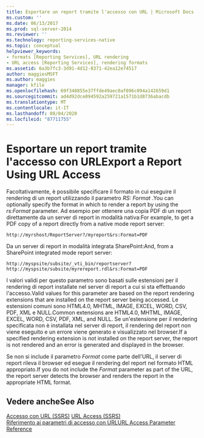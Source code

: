 ```yaml
---
title: Esportare un report tramite l'accesso con URL | Microsoft Docs
ms.custom: ''
ms.date: 06/13/2017
ms.prod: sql-server-2014
ms.reviewer: ''
ms.technology: reporting-services-native
ms.topic: conceptual
helpviewer_keywords:
- formats [Reporting Services], URL rendering
- URL access [Reporting Services], rendering formats
ms.assetid: 6a3b7fc3-3d91-4d12-8371-42ea12e74517
author: maggiesMSFT
ms.author: maggies
manager: kfile
ms.openlocfilehash: 69f340855e37ffde49aec0af096c094a142659d1
ms.sourcegitcommit: ad4d92dce894592a259721a1571b1d8736abacdb
ms.translationtype: MT
ms.contentlocale: it-IT
ms.lasthandoff: 08/04/2020
ms.locfileid: "87711755"
---
```

# <a name="export-a-report-using-url-access"></a><span data-ttu-id="5a6da-102">Esportare un report tramite l'accesso con URL</span><span class="sxs-lookup"><span data-stu-id="5a6da-102">Export a Report Using URL Access</span></span>
  <span data-ttu-id="5a6da-103">Facoltativamente, è possibile specificare il formato in cui eseguire il rendering di un report utilizzando il parametro *RS: Format* .</span><span class="sxs-lookup"><span data-stu-id="5a6da-103">You can optionally specify the format in which to render a report by using the *rs:Format* parameter.</span></span> <span data-ttu-id="5a6da-104">Ad esempio per ottenere una copia PDF di un report direttamente da un server di report in modalità nativa:</span><span class="sxs-lookup"><span data-stu-id="5a6da-104">For example, to get a PDF copy of a report directly from a native mode report server:</span></span>  
  
```  
http://myrshost/ReportServer?/myreport&rs:Format=PDF  
```  
  
 <span data-ttu-id="5a6da-105">Da un server di report in modalità integrata SharePoint:</span><span class="sxs-lookup"><span data-stu-id="5a6da-105">And, from a SharePoint integrated mode report server:</span></span>  
  
```  
http://myspsite/subsite/_vti_bin/reportserver?http://myspsite/subsite/myrereport.rdl&rs:Format=PDF  
```  
  
 <span data-ttu-id="5a6da-106">I valori validi per questo parametro sono basati sulle estensioni per il rendering di report installate nel server di report a cui si sta effettuando l'accesso.</span><span class="sxs-lookup"><span data-stu-id="5a6da-106">Valid values for this parameter are based on the report rendering extensions that are installed on the report server being accessed.</span></span> <span data-ttu-id="5a6da-107">Le estensioni comuni sono HTML4.0, MHTML, IMAGE, EXCEL, WORD, CSV, PDF, XML e NULL.</span><span class="sxs-lookup"><span data-stu-id="5a6da-107">Common extensions are HTML4.0, MHTML, IMAGE, EXCEL, WORD, CSV, PDF, XML, and NULL.</span></span> <span data-ttu-id="5a6da-108">Se un'estensione per il rendering specificata non è installata nel server di report, il rendering del report non viene eseguito e un errore viene generato e visualizzato nel browser.</span><span class="sxs-lookup"><span data-stu-id="5a6da-108">If a specified rendering extension is not installed on the report server, the report is not rendered and an error is generated and displayed in the browser.</span></span>  
  
 <span data-ttu-id="5a6da-109">Se non si include il parametro *Format* come parte dell'URL, il server di report rileva il browser ed esegue il rendering del report nel formato HTML appropriato.</span><span class="sxs-lookup"><span data-stu-id="5a6da-109">If you do not include the *Format* parameter as part of the URL, the report server detects the browser and renders the report in the appropriate HTML format.</span></span>  
  
## <a name="see-also"></a><span data-ttu-id="5a6da-110">Vedere anche</span><span class="sxs-lookup"><span data-stu-id="5a6da-110">See Also</span></span>  
 <span data-ttu-id="5a6da-111">[Accesso con URL &#40;SSRS&#41;](url-access-ssrs.md) </span><span class="sxs-lookup"><span data-stu-id="5a6da-111">[URL Access &#40;SSRS&#41;](url-access-ssrs.md) </span></span>  
 [<span data-ttu-id="5a6da-112">Riferimento ai parametri di accesso con URL</span><span class="sxs-lookup"><span data-stu-id="5a6da-112">URL Access Parameter Reference</span></span>](url-access-parameter-reference.md)  
  
  
